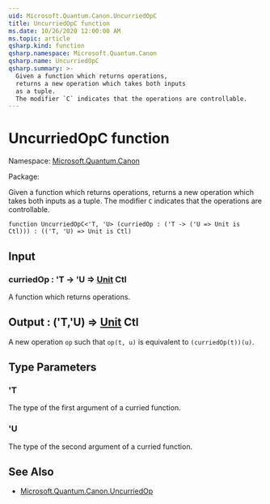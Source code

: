 ```yaml
---
uid: Microsoft.Quantum.Canon.UncurriedOpC
title: UncurriedOpC function
ms.date: 10/26/2020 12:00:00 AM
ms.topic: article
qsharp.kind: function
qsharp.namespace: Microsoft.Quantum.Canon
qsharp.name: UncurriedOpC
qsharp.summary: >-
  Given a function which returns operations,
  returns a new operation which takes both inputs
  as a tuple.
  The modifier `C` indicates that the operations are controllable.
---
```


# UncurriedOpC function

Namespace: [Microsoft.Quantum.Canon](xref:Microsoft.Quantum.Canon)

Package: [](https://nuget.org/packages/)


Given a function which returns operations,returns a new operation which takes both inputsas a tuple.The modifier `C` indicates that the operations are controllable.

```qsharp
function UncurriedOpC<'T, 'U> (curriedOp : ('T -> ('U => Unit is Ctl))) : (('T, 'U) => Unit is Ctl)
```


## Input

### curriedOp : 'T -> 'U => [Unit](xref:microsoft.quantum.lang-ref.unit) Ctl

A function which returns operations.



## Output : ('T,'U) => [Unit](xref:microsoft.quantum.lang-ref.unit) Ctl

A new operation `op` such that `op(t, u)` is equivalentto `(curriedOp(t))(u)`.

## Type Parameters

### 'T

The type of the first argument of a curried function.
### 'U

The type of the second argument of a curried function.

## See Also

- [Microsoft.Quantum.Canon.UncurriedOp](xref:Microsoft.Quantum.Canon.UncurriedOp)